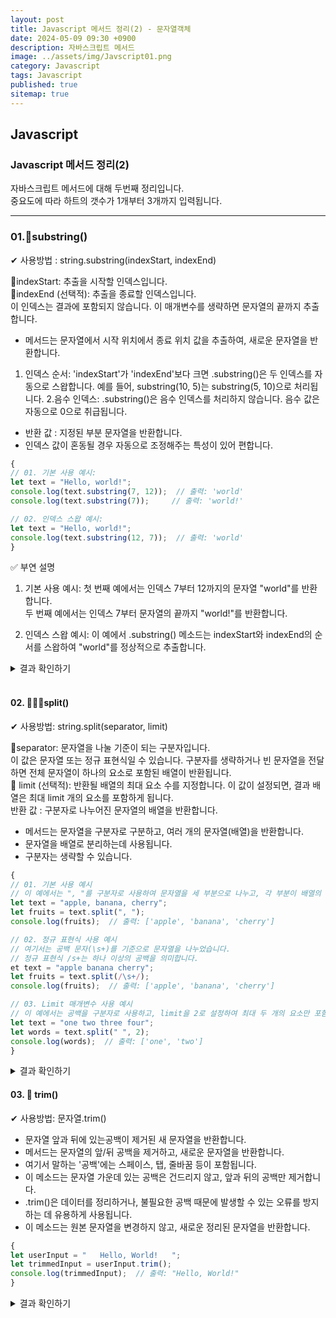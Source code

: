 ```yaml
---
layout: post
title: Javascript 메서드 정리(2) - 문자열객체
date: 2024-05-09 09:30 +0900
description: 자바스크립트 메서드 
image: ../assets/img/Javscript01.png
category: Javascript
tags: Javascript
published: true
sitemap: true
---
```


## Javascript

### Javascript 메서드 정리(2)
자바스크립트 메서드에 대해 두번째 정리입니다. <br>
중요도에 따라 하트의 갯수가 1개부터 3개까지 입력됩니다.<br>

<hr>

### 01.💛substring()

✔ 사용방법 : string.substring(indexStart, indexEnd)<br>

📍indexStart: 추출을 시작할 인덱스입니다. <br>
📍indexEnd (선택적): 추출을 종료할 인덱스입니다. <br>
이 인덱스는 결과에 포함되지 않습니다. 이 매개변수를 생략하면 문자열의 끝까지 추출합니다.<br>

- 메서드는 문자열에서 시작 위치에서 종료 위치 값을 추출하여, 새로운 문자열을 반환합니다.
1. 인덱스 순서: 'indexStart'가 'indexEnd'보다 크면 .substring()은 두 인덱스를 자동으로 스왑합니다.
예를 들어, substring(10, 5)는 substring(5, 10)으로 처리됩니다.
2.음수 인덱스: .substring()은 음수 인덱스를 처리하지 않습니다. 음수 값은 자동으로 0으로 취급됩니다.
- 반환 값 : 지정된 부분 문자열을 반환합니다.
- 인덱스 값이 혼동될 경우 자동으로 조정해주는 특성이 있어 편합니다.

````javascript
{
// 01. 기본 사용 예시:
let text = "Hello, world!";
console.log(text.substring(7, 12));  // 출력: 'world'
console.log(text.substring(7));     // 출력: 'world!'

// 02. 인덱스 스왑 예시:
let text = "Hello, world!";
console.log(text.substring(12, 7));  // 출력: 'world'
}
````
✅ 부연 설명<br>
1. 기본 사용 예시:
첫 번째 예에서는 인덱스 7부터 12까지의 문자열 "world"를 반환합니다.<br>
두 번째 예에서는 인덱스 7부터 문자열의 끝까지 "world!"를 반환합니다.<br>

2. 인덱스 스왑 예시:
이 예에서 .substring() 메소드는 indexStart와 indexEnd의 순서를 스왑하여 "world"를 정상적으로 추출합니다.<br>


<details>
<summary>결과 확인하기</summary>
<div>
'world'<br>
'world!'<br>
'world'<br>
</div>
</details>

<br>

#### 02. 💛💛💛split()
✔ 사용방법: string.split(separator, limit)

📍separator: 문자열을 나눌 기준이 되는 구분자입니다.<br>
이 값은 문자열 또는 정규 표현식일 수 있습니다. 구분자를 생략하거나 빈 문자열을 전달하면 전체 문자열이 하나의 요소로 포함된 배열이 반환됩니다.
<br>
📍 limit (선택적): 반환될 배열의 최대 요소 수를 지정합니다. 이 값이 설정되면, 결과 배열은 최대 limit 개의 요소를 포함하게 됩니다.<br>
반환 값 : 구분자로 나누어진 문자열의 배열을 반환합니다.
<br>

- 메서드는 문자열을 구분자로 구분하고, 여러 개의 문자열(배열)을 반환합니다.
- 문자열을 배열로 분리하는데 사용됩니다.
- 구분자는 생략할 수 있습니다.

````javascript
{
// 01. 기본 사용 예시
// 이 예에서는 ", "를 구분자로 사용하여 문자열을 세 부분으로 나누고, 각 부분이 배열의 요소가 됩니다.
let text = "apple, banana, cherry";
let fruits = text.split(", ");
console.log(fruits);  // 출력: ['apple', 'banana', 'cherry']

// 02. 정규 표현식 사용 예시
// 여기서는 공백 문자(\s+)를 기준으로 문자열을 나누었습니다.
// 정규 표현식 /s+는 하나 이상의 공백을 의미합니다.
et text = "apple banana cherry";
let fruits = text.split(/\s+/);
console.log(fruits);  // 출력: ['apple', 'banana', 'cherry']

// 03. Limit 매개변수 사용 예시
// 이 예에서는 공백을 구분자로 사용하고, limit을 2로 설정하여 최대 두 개의 요소만 포함하는 배열을 생성합니다.
let text = "one two three four";
let words = text.split(" ", 2);
console.log(words);  // 출력: ['one', 'two']
}
````

<details>
<summary>결과 확인하기</summary>
<div>
['apple', 'banana', 'cherry'] ['apple', 'banana', 'cherry'] ['one', 'two']
</div>
</details>

#### 03. 💛 trim()
✔ 사용방법: 문자열.trim()
- 문자열 앞과 뒤에 있는공백이 제거된 새 문자열을 반환합니다.
- 메서드는 문자열의 앞/뒤 공백을 제거하고, 새로운 문자열을 반환합니다.
- 여기서 말하는 '공백'에는 스페이스, 탭, 줄바꿈 등이 포함됩니다.
- 이 메소드는 문자열 가운데 있는 공백은 건드리지 않고, 앞과 뒤의 공백만 제거합니다.
- .trim()은 데이터를 정리하거나, 불필요한 공백 때문에 발생할 수 있는 오류를 방지하는 데 유용하게 사용됩니다.
- 이 메소드는 원본 문자열을 변경하지 않고, 새로운 정리된 문자열을 반환합니다.


````javascript
{
let userInput = "   Hello, World!   ";
let trimmedInput = userInput.trim();
console.log(trimmedInput);  // 출력: "Hello, World!"
}
````

<details>
<summary>결과 확인하기</summary>
<div>
Hello, World!
</div>
</details>
